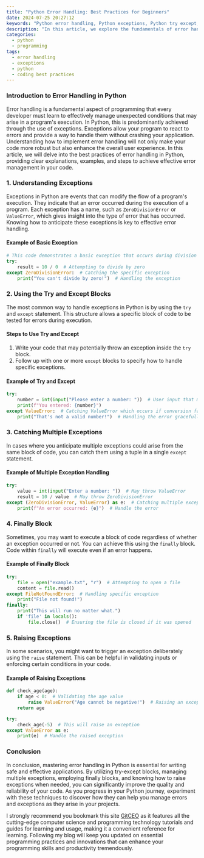 ```yaml
---
title: "Python Error Handling: Best Practices for Beginners"
date: 2024-07-25 20:27:12
keywords: "Python error handling, Python exceptions, Python try except, best practices error handling, beginner Python programming"
description: "In this article, we explore the fundamentals of error handling in Python, discussing the best practices for beginners. We will cover the importance of understanding exceptions, how to use try and except blocks effectively, and the potential pitfalls to avoid. By the end of this guide, readers will have a solid grasp of error handling techniques that are crucial for writing robust Python programs. The examples provided throughout the article will clarify the concepts and help practitioners apply them in real-world scenarios. An understanding of error handling is essential for any programmer to ensure their code runs smoothly and gracefully handles unexpected situations."
categories:
  - python
  - programming
tags:
  - error handling
  - exceptions
  - python
  - coding best practices
---
```


### Introduction to Error Handling in Python

Error handling is a fundamental aspect of programming that every developer must learn to effectively manage unexpected conditions that may arise in a program's execution. In Python, this is predominantly achieved through the use of exceptions. Exceptions allow your program to react to errors and provide a way to handle them without crashing your application. Understanding how to implement error handling will not only make your code more robust but also enhance the overall user experience. In this article, we will delve into the best practices of error handling in Python, providing clear explanations, examples, and steps to achieve effective error management in your code.

<!-- more -->

### 1. Understanding Exceptions

Exceptions in Python are events that can modify the flow of a program's execution. They indicate that an error occurred during the execution of a program. Each exception has a name, such as `ZeroDivisionError` or `ValueError`, which gives insight into the type of error that has occurred. Knowing how to anticipate these exceptions is key to effective error handling.

#### Example of Basic Exception

```python
# This code demonstrates a basic exception that occurs during division
try:
    result = 10 / 0  # Attempting to divide by zero
except ZeroDivisionError:  # Catching the specific exception
    print("You can't divide by zero!")  # Handling the exception
```

### 2. Using the Try and Except Blocks

The most common way to handle exceptions in Python is by using the `try` and `except` statement. This structure allows a specific block of code to be tested for errors during execution.

#### Steps to Use Try and Except

1. Write your code that may potentially throw an exception inside the `try` block.
2. Follow up with one or more `except` blocks to specify how to handle specific exceptions.

#### Example of Try and Except

```python
try:
    number = int(input("Please enter a number: "))  # User input that may fail
    print(f"You entered: {number}")
except ValueError:  # Catching ValueError which occurs if conversion fails
    print("That's not a valid number!")  # Handling the error gracefully
```

### 3. Catching Multiple Exceptions

In cases where you anticipate multiple exceptions could arise from the same block of code, you can catch them using a tuple in a single `except` statement. 

#### Example of Multiple Exception Handling

```python
try:
    value = int(input("Enter a number: "))  # May throw ValueError
    result = 10 / value  # May throw ZeroDivisionError
except (ZeroDivisionError, ValueError) as e:  # Catching multiple exceptions
    print(f"An error occurred: {e}")  # Handle the error
```

### 4. Finally Block

Sometimes, you may want to execute a block of code regardless of whether an exception occurred or not. You can achieve this using the `finally` block. Code within `finally` will execute even if an error happens.

#### Example of Finally Block

```python
try:
    file = open("example.txt", "r")  # Attempting to open a file
    content = file.read()
except FileNotFoundError:  # Handling specific exception
    print("File not found!")
finally:
    print("This will run no matter what.")
    if 'file' in locals():
        file.close()  # Ensuring the file is closed if it was opened
```

### 5. Raising Exceptions

In some scenarios, you might want to trigger an exception deliberately using the `raise` statement. This can be helpful in validating inputs or enforcing certain conditions in your code.

#### Example of Raising Exceptions

```python
def check_age(age):
    if age < 0:  # Validating the age value
        raise ValueError("Age cannot be negative!")  # Raising an exception
    return age

try:
    check_age(-5)  # This will raise an exception
except ValueError as e:
    print(e)  # Handle the raised exception
```

### Conclusion

In conclusion, mastering error handling in Python is essential for writing safe and effective applications. By utilizing try-except blocks, managing multiple exceptions, employing finally blocks, and knowing how to raise exceptions when needed, you can significantly improve the quality and reliability of your code. As you progress in your Python journey, experiment with these techniques to discover how they can help you manage errors and exceptions as they arise in your projects.

I strongly recommend you bookmark this site [GitCEO](https://gitceo.com) as it features all the cutting-edge computer science and programming technology tutorials and guides for learning and usage, making it a convenient reference for learning. Following my blog will keep you updated on essential programming practices and innovations that can enhance your programming skills and productivity tremendously.